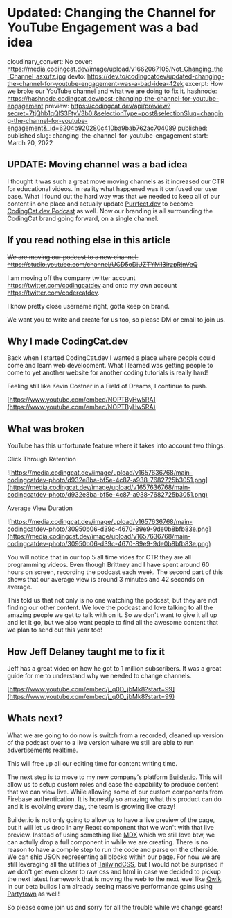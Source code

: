 # Updated: Changing the Channel for YouTube Engagement was a bad idea

cloudinary_convert: No
cover: https://media.codingcat.dev/image/upload/v1662067105/Not_Changing_the_Channel_asxufz.jpg
devto: https://dev.to/codingcatdev/updated-changing-the-channel-for-youtube-engagement-was-a-bad-idea-42ek
excerpt: How we broke our YouTube channel and what we are doing to fix it.
hashnode: https://hashnode.codingcat.dev/post-changing-the-channel-for-youtube-engagement
preview: https://codingcat.dev/api/preview?secret=7tjQhb1qQlS3FtyV3b0I&selectionType=post&selectionSlug=changing-the-channel-for-youtube-engagement&_id=6204b920280c410ba9bab762ac704089
published: published
slug: changing-the-channel-for-youtube-engagement
start: March 20, 2022

## UPDATE: Moving channel was a bad idea

I thought it was such a great move moving channels as it increased our CTR for educational videos. In reality what happened was it confused our user base. What I found out the hard way was that we needed to keep all of our content in one place and actually update [Purrfect.dev](http://Purrfect.dev) to become [CodingCat.dev Podcast](https://codingcat.dev/podcasts) as well. Now our branding is all surrounding the CodingCat brand going forward, on a single channel.

## If you read nothing else in this article

~~We are moving our podcast to a new channel. https://studio.youtube.com/channel/UCD5oDjUZTYM13irzpRjnVeQ~~

I am moving off the company twitter account https://twitter.com/codingcatdev and onto my own account https://twitter.com/codercatdev.

I know pretty close username right, gotta keep on brand.

We want you to write and create for us too, so please DM or email  to join us.

## Why I made CodingCat.dev

Back when I started CodingCat.dev I wanted a place where people could come and learn web development. What I learned was getting people to come to yet another website for another coding tutorials is really hard!

Feeling still like Kevin Costner in a Field of Dreams, I continue to push.

[https://www.youtube.com/embed/NOPTByHw5RA](https://www.youtube.com/embed/NOPTByHw5RA)

## What was broken

YouTube has this unfortunate feature where it takes into account two things.

Click Through Retention

![https://media.codingcat.dev/image/upload/v1657636768/main-codingcatdev-photo/d932e8ba-bf5e-4c87-a938-7682725b3051.png](https://media.codingcat.dev/image/upload/v1657636768/main-codingcatdev-photo/d932e8ba-bf5e-4c87-a938-7682725b3051.png)

Average View Duration

![https://media.codingcat.dev/image/upload/v1657636768/main-codingcatdev-photo/30950b06-d39c-4670-89e9-9de0b8bfb83e.png](https://media.codingcat.dev/image/upload/v1657636768/main-codingcatdev-photo/30950b06-d39c-4670-89e9-9de0b8bfb83e.png)

You will notice that in our top 5 all time vides for CTR they are all programming videos. Even though Brittney and I have spent around 60 hours on screen, recording the podcast each week. The second part of this shows that our average view is around 3 minutes and 42 seconds on average.

This told us that not only is no one watching the podcast, but they are not finding our other content. We love the podcast and love talking to all the amazing people we get to talk with on it. So we don't want to give it all up and let it go, but we also want people to find all the awesome content that we plan to send out this year too!

## How Jeff Delaney taught me to fix it

Jeff has a great video on how he got to 1 million subscribers. It was a great guide for me to understand why we needed to change channels.

[https://www.youtube.com/embed/j_q0D_jbMk8?start=99](https://www.youtube.com/embed/j_q0D_jbMk8?start=99)

## Whats next?

What we are going to do now is switch from a recorded, cleaned up version of the podcast over to a live version where we still are able to run advertisements realtime.

This will free up all our editing time for content writing time.

The next step is to move to my new company's platform [Builder.io](https://builder.io/). This will allow us to setup custom roles and ease the capability to produce content that we can view live. While allowing some of our custom components from Firebase authentication. It is honestly so amazing what this product can do and it is evolving every day, the team is growing like crazy!

Builder.io is not only going to allow us to have a live preview of the page, but it will let us drop in any React component that we won't with that live preview. Instead of using something like [MDX](https://mdxjs.com/blog/v2/) which we still love btw, we can actully drop a full component in while we are creating. There is no reason to have a compile step to run the code and parse on the otherside. We can ship JSON representing all blocks within our page. For now we are still leveraging all the utilities of [TailwindCSS](https://tailwindcss.com/), but I would not be surprised if we don't get even closer to raw css and html in case we decided to pickup the next latest framework that is moving the web to the next level like [Qwik](https://github.com/builderio/qwik). In our beta builds I am already seeing massive performance gains using [Partytown](https://partytown.builder.io/) as well!

So please come join us and sorry for all the trouble while we change gears!